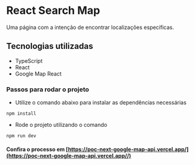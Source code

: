 # React Search Map

Uma página com a intenção de encontrar localizações específicas.


## Tecnologias utilizadas
- TypeScript
- React
- Google Map React


### Passos para rodar o projeto
* Utilize o comando abaixo para instalar as dependências necessárias  
```
npm install
```

* Rode o projeto utilizando o comando

```
npm run dev
```


#### Confira o processo em [https://poc-next-google-map-api.vercel.app/](https://poc-next-google-map-api.vercel.app//)

